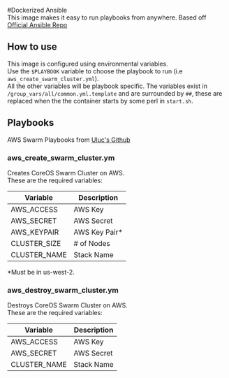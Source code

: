 #Dockerized Ansible  
This image makes it easy to run playbooks from anywhere.
Based off [Official Ansible Repo](https://github.com/ansible/ansible-docker-base)  

## How to use  
This image is configured using environmental variables.  
Use the `$PLAYBOOK` variable to choose the playbook to run (i.e `aws_create_swarm_cluster.yml`).  
All the other variables will be playbook specific. The variables exist in `/group_vars/all/common.yml.template` and are surrounded by `##`, these are replaced when the the container starts by some perl in `start.sh`.  

## Playbooks  
AWS Swarm Playbooks from [Uluc's Github](https://github.com/ulucaydin/ansible-docker-swarm)  

### aws_create_swarm_cluster.ym  
Creates CoreOS Swarm Cluster on AWS.  
These are the required variables:  

|Variable    |Description  |
|------------|-------------|
|AWS_ACCESS  |AWS Key      |
|AWS_SECRET  |AWS Secret   |
|AWS_KEYPAIR |AWS Key Pair*|
|CLUSTER_SIZE|# of Nodes   |
|CLUSTER_NAME|Stack Name   |  
*Must be in us-west-2.
  
### aws_destroy_swarm_cluster.ym  
Destroys CoreOS Swarm Cluster on AWS.  
These are the required variables:  

|Variable    |Description  |
|------------|-------------|
|AWS_ACCESS  |AWS Key      |
|AWS_SECRET  |AWS Secret   |
|CLUSTER_NAME|Stack Name   |  